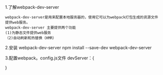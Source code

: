1.了解webpack-dev-server

	webpack-dev-server是用来配置本地服务器的，使用它可以为webpack打包生成的资源文件提供web服务。
	webpack-dev-server 主要提供两个功能
	(1)为静态文件提供web服务
	（2)自动刷新和热替换（HMR）
2.安装 webpack-dev-server
	npm install --save-dev webpack-dev-server

3.配置webpack。config.js文件
	devServer：{
	
}